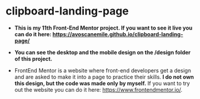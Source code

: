 # clipboard-landing-page
- **This is my 11th Front-End Mentor project. If you want to see it live you can do it here: https://avoscanemile.github.io/clipboard-landing-page/**

- **You can see the desktop and the mobile design on the /design folder of this project.**

- FrontEnd Mentor is a website where front-end developers get a design and are asked to make it into a page to practice their skills. **I do not own this design, but the code was made only by myself.** If you want to try out the website you can do it here: https://www.frontendmentor.io/.
